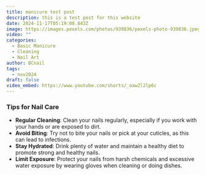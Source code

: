 ```yaml
---
title: manicure test post
description: this is a test post for this website
date: 2024-11-17T05:19:08.843Z
image: https://images.pexels.com/photos/939836/pexels-photo-939836.jpeg?auto=compress&cs=tinysrgb&w=1260&h=750&dpr=1
video: ""
categories:
  - Basic Manicure
  - Cleaning
  - Nail Art
author: BCnail
tags:
  - nov2024
draft: false
video_embed: https://www.youtube.com/shorts/_oawZl2lp6c
---
```

### Tips for Nail Care

* **Regular Cleaning**: Clean your nails regularly, especially if you work with your hands or are exposed to dirt.
* **Avoid Biting**: Try not to bite your nails or pick at your cuticles, as this can lead to infections.
* **Stay Hydrated**: Drink plenty of water and maintain a healthy diet to promote strong and healthy nails.
* **Limit Exposure**: Protect your nails from harsh chemicals and excessive water exposure by wearing gloves when cleaning or doing dishes.